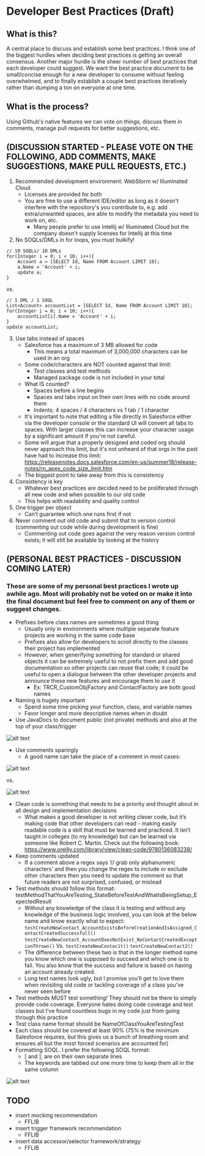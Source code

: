 # Developer Best Practices (Draft)

## What is this?
A central place to discuss and establish some best practices. I think one of the biggest hurdles when deciding best practices is getting an overall consensus. Another major hurdle is the sheer number of best practices that each developer could suggest. We want the best practice document to be small/concise enough for a new developer to consume without feeling overwhelmed, and to finally establish a couple best practices iteratively rather than dumping a ton on everyone at one time.

## What is the process?
Using Github's native features we can vote on things, discuss them in comments, manage pull requests for better suggestions, etc.

## (DISCUSSION STARTED - PLEASE VOTE ON THE FOLLOWING, ADD COMMENTS, MAKE SUGGESTIONS, MAKE PULL REQUESTS, ETC.)

1. Recommended development environment: WebStorm w/ Illuminated Cloud
   - Licenses are provided for both
   - You are free to use a different IDE/editor as long as it doesn't interfere with the repository's you contribute to, e.g. add extra/unwanted spaces, are able to modify the metadata you need to work on, etc.
     - Many people prefer to use Intellij w/ Illuminated Cloud but the company doesn't supply licenses for Intellij at this time
2. No SOQLs/DMLs in for loops, you must bulkify!
```
// 10 SOQLs/ 10 DMLs
for(Integer i = 0; i < 10; i++){
	Account a = [SELECT Id, Name FROM Account LIMIT 10];
	a.Name = 'Account' + i;
	update a;
}
```
vs.
```
// 1 DML / 1 SOQL
List<Account> accountList = [SELECT Id, Name FROM Account LIMIT 10];
for(Integer i = 0; i < 10; i++){
	accountList[i].Name = 'Account' + i;
}
update accountList;
```
3. Use tabs instead of spaces 
   - Salesforce has a maximum of 3 MB allowed for code
     - This means a total maximum of 3,000,000 characters can be used in an org
   - Some code/characters are NOT counted against that limit:
     - Test classes and test methods
     - Managed package code is not included in your total
   - What IS counted?
     - Spaces before a line begins
     - Spaces and tabs input on their own lines with no code around them
     - Indents; 4 spaces / 4 characters vs 1 tab / 1 character
   - It's important to note that editing a file directly in Salesforce either via the developer console or the standard UI will convert all tabs to spaces. With larger classes this can increase your character usage by a significant amount if you're not careful.
   - Some will argue that a properly designed and coded org should never approach this limit, but it's not unheard of that orgs in the past have had to increase this limit: https://releasenotes.docs.salesforce.com/en-us/summer18/release-notes/rn_apex_code_size_limit.htm
   - The biggest point to take away from this is consistency
4. Consistency is key
   - Whatever best practices are decided need to be proliferated through all new code and when possible to our old code
   - This helps with readability and quality control
5. One trigger per object 
   - Can’t guarantee which one runs first if not
6. Never comment out old code and submit that to version control (commenting out code while during development is fine)
   - Commenting out code goes against the very reason version control exists; it will still be available by looking at the history

## (PERSONAL BEST PRACTICES - DISCUSSION COMING LATER)
### These are some of my personal best practices I wrote up awhile ago. Most will probably not be voted on or make it into the final document but feel free to comment on any of them or suggest changes.

- Prefixes before class names are sometimes a good thing 
  - Usually only in environments where multiple separate feature projects are working in the same code base 
  - Prefixes also allow for developers to scroll directly to the classes their project has implemented 
  - However, when generifying something for standard or shared objects it can be extremely useful to not prefix them and add good documentation so other projects can reuse that code; it could be useful to open a dialogue between the other developer projects and announce these new features and encourage them to use it 
    - Ex: TRCR_CustomObjFactory and ContactFactory are both good names 
- Naming is hugely important 
  - Spend some time picking your function, class, and variable names 
  - Favor longer and more descriptive names when in doubt 
- Use JavaDocs to document public (not private) methods and also at the top of your class/trigger 

![alt text](https://github.com/InternationalTradeAdministration/developer-best-practices/blob/master/images/java_doc_example.PNG "JavaDoc example")

- Use comments sparingly 
  - A good name can take the place of a comment in most cases: 

![alt text](https://github.com/InternationalTradeAdministration/developer-best-practices/blob/master/images/comment_example_before.PNG "Comment example - before refactor")

vs. 

![alt text](https://github.com/InternationalTradeAdministration/developer-best-practices/blob/master/images/comment_example_after.PNG "Comment example - after refactor")

- Clean code is something that needs to be a priority and thought about in all design and implementation decisions 
  - What makes a good developer is not writing clever code, but it’s making code that other developers can read - making easily readable code is a skill that must be learned and practiced. It isn’t taught in colleges (to my knowledge) but can be learned via someone like Robert C. Martin. Check out the following book: https://www.oreilly.com/library/view/clean-code/9780136083238/  
- Keep comments updated 
  - If a comment above a regex says ‘// grab only alphanumeric characters’ and then you change the regex to include or exclude other characters then you need to update the comment so that future readers are not surprised, confused, or mislead 
- Test methods should follow this format: testMethodThatYouAreTesting_StateBeforeTestAndWhatIsBeingSetup_ExpectedResult 
  - Without any knowledge of the class it is testing and without any knowledge of the business logic involved, you can look at the below name and know exactly what to expect: 
`testCreateNewContact_AccountExistsBeforeCreationAndIsAssigned_ContactCreatedSuccessfull()`
`testCreateNewContact_AccountDoesNotExist_NoContactCreatedExceptionThrown()`
Vs.
`testCreateNewContac1t()`
`testCreateNewContact2()`
  - The difference between these two is that in the longer method name you know which one is supposed to succeed and which one is to fail. You also know that the success and failure is based on having an account already created. 
  - Long test names look ugly, but I promise you’ll get to love them when revisiting old code or tackling coverage of a class you’ve never seen before 
- Test methods MUST test something! They should not be there to simply provide code coverage. Everyone hates doing code coverage and test classes but I’ve found countless bugs in my code just from going through this practice 
- Test class name format should be NameOfClassYouAreTestingTest 
- Each class should be covered at least 90% (75% is the minimum Salesforce requires, but this gives us a bunch of breathing room and ensures all but the most forced scenarios are accounted for) 
- Formatting SOQL. I prefer the following SOQL format: 
  - [ and ]; are on their own separate lines
  - The keywords are tabbed out one more time to keep them all in the same column

![alt text](https://github.com/InternationalTradeAdministration/developer-best-practices/blob/master/images/soql_format_example.PNG "SOQL format example")

## TODO

- insert mocking recommendation
  - FFLIB
- insert trigger framework recommendation
  - FFLIB
- insert data accessor/selector framework/strategy
  - FFLIB 